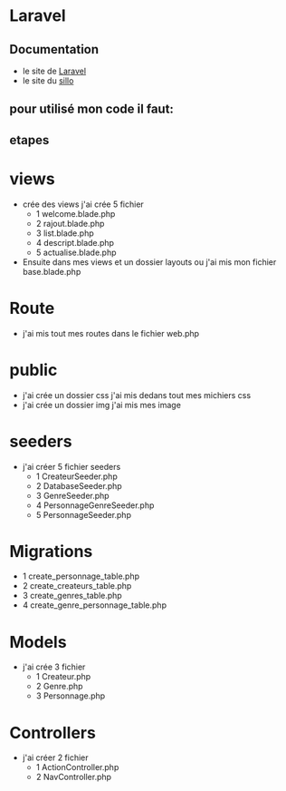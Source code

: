 
# Laravel
## Documentation
- le site de [Laravel](https://laravel.com/docs/8.x)
- le site du [sillo](https://laravel.sillo.org/laravel-8/)

## pour utilisé mon code il faut:
## etapes
# views
- crée des views j'ai crée 5 fichier
  - 1 welcome.blade.php
  - 2 rajout.blade.php
  - 3 list.blade.php
  - 4 descript.blade.php
  - 5 actualise.blade.php
- Ensuite dans mes views et un dossier layouts ou j'ai mis mon fichier base.blade.php

# Route
- j'ai mis tout mes routes dans le fichier web.php

# public
- j'ai crée un dossier css j'ai mis dedans tout mes michiers css
- j'ai crée un dossier img j'ai mis mes image

# seeders 
- j'ai créer 5 fichier seeders
  - 1 CreateurSeeder.php
  - 2 DatabaseSeeder.php
  - 3 GenreSeeder.php
  - 4 PersonnageGenreSeeder.php
  - 5 PersonnageSeeder.php

# Migrations
  - 1 create_personnage_table.php
  - 2 create_createurs_table.php
  - 3 create_genres_table.php
  - 4 create_genre_personnage_table.php


# Models
- j'ai crée 3 fichier
  - 1 Createur.php
  - 2 Genre.php
  - 3 Personnage.php


# Controllers
- j'ai créer 2 fichier 
  - 1 ActionController.php
  - 2 NavController.php
   


